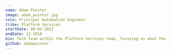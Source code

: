 ```yaml
---
name: Adam Pointer
image: adam_pointer.jpg
role: Principal Automation Engineer
tribe: Platform Services
startDate: 09-01-2012
endDate: 12-2018
bio: Tech lead within the Platform Services team, focusing on what the next generation of our build tools looks like.
github: adampointer
---
```

